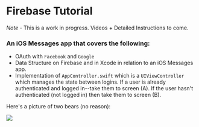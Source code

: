 # Firebase Tutorial

_Note_ - This is a work in progress. Videos + Detailed Instructions to come.

### An iOS Messages app that covers the following:


* OAuth with `Facebook` and `Google`
* Data Structure on Firebase and in Xcode in relation to an iOS Messages app.
* Implementation of `AppController.swift` which is a `UIViewController` which manages the state between logins. If a user is already authenticated and logged in--take them to screen (A). If the user hasn't authenticated (not logged in) then take them to screen (B).


Here's a picture of two bears (no reason):

![](http://i.imgur.com/X4TWUSA.jpg)